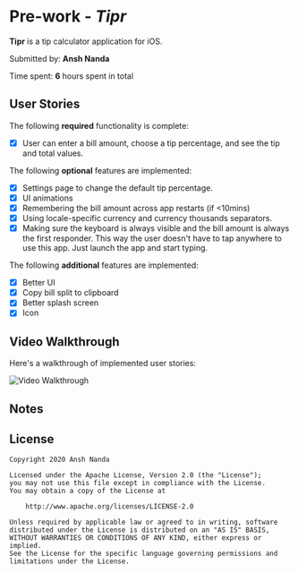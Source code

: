 # Pre-work - *Tipr*

**Tipr** is a tip calculator application for iOS.

Submitted by: **Ansh Nanda**

Time spent: **6** hours spent in total

## User Stories

The following **required** functionality is complete:

* [x] User can enter a bill amount, choose a tip percentage, and see the tip and total values.

The following **optional** features are implemented:
* [x] Settings page to change the default tip percentage.
* [x] UI animations
* [x] Remembering the bill amount across app restarts (if <10mins)
* [x] Using locale-specific currency and currency thousands separators.
* [x] Making sure the keyboard is always visible and the bill amount is always the first responder. This way the user doesn't have to tap anywhere to use this app. Just launch the app and start typing.

The following **additional** features are implemented:

- [x] Better UI
- [x] Copy bill split to clipboard 
- [x] Better splash screen
- [x] Icon

## Video Walkthrough 

Here's a walkthrough of implemented user stories:

<img src='https://i.imgur.com/AVDtBM2.gif' title='Video Walkthrough' width='' alt='Video Walkthrough' />


## Notes



## License

    Copyright 2020 Ansh Nanda

    Licensed under the Apache License, Version 2.0 (the "License");
    you may not use this file except in compliance with the License.
    You may obtain a copy of the License at

        http://www.apache.org/licenses/LICENSE-2.0

    Unless required by applicable law or agreed to in writing, software
    distributed under the License is distributed on an "AS IS" BASIS,
    WITHOUT WARRANTIES OR CONDITIONS OF ANY KIND, either express or implied.
    See the License for the specific language governing permissions and
    limitations under the License.
